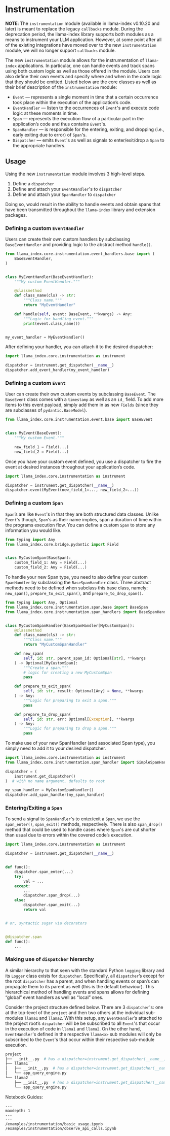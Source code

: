 # Instrumentation

**NOTE**: The `instrumentation` module (available in llama-index v0.10.20 and later) is
meant to replace the legacy `callbacks` module. During the deprecation period,
the llama-index library supports both modules as a means to instrument your
LLM application. However, at some point after all of the existing integrations
have moved over to the new `instrumentation` module, we will no longer support
`callbacks` module.

The new `instrumentation` module allows for the instrumentation of `llama-index`
applications. In particular, one can handle events and track spans using both
custom logic as well as those offered in the module. Users can also define their
own events and specify where and when in the code logic that they should be emitted.
Listed below are the core classes as well as their brief description of the
`instrumentation` module:

- `Event` — represents a single moment in time that a certain occurrence took place within the execution of the application’s code.
- `EventHandler` — listen to the occurrences of `Event`'s and execute code logic at these moments in time.
- `Span` — represents the execution flow of a particular part in the application’s code and thus contains `Event`'s.
- `SpanHandler` — is responsible for the entering, exiting, and dropping (i.e., early exiting due to error) of `Span`'s.
- `Dispatcher` — emits `Event`'s as well as signals to enter/exit/drop a `Span` to the appropriate handlers.

## Usage

Using the new `instrumentation` module involves 3 high-level steps.

1. Define a `dispatcher`
2. Define and attach your `EventHandler`'s to `dispatcher`
3. Define and attach your `SpanHandler` to `dispatcher`

Doing so, would result in the ability to handle events and obtain spans that have
been transmitted throughout the `llama-index` library and extension packages.

### Defining a custom `EventHandler`

Users can create their own custom handlers by subclassing `BaseEventHandler`
and providing logic to the abstract method `handle()`.

```python
from llama_index.core.instrumentation.event_handlers.base import (
    BaseEventHandler,
)


class MyEventHandler(BaseEventHandler):
    """My custom EventHandler."""

    @classmethod
    def class_name(cls) -> str:
        """Class name."""
        return "MyEventHandler"

    def handle(self, event: BaseEvent, **kwargs) -> Any:
        """Logic for handling event."""
        print(event.class_name())


my_event_handler = MyEventHandler()
```

After defining your handler, you can attach it to the desired dispatcher:

```python
import llama_index.core.instrumentation as instrument

dispatcher = instrument.get_dispatcher(__name__)
dispatcher.add_event_handler(my_event_handler)
```

### Defining a custom `Event`

User can create their own custom events by subclassing `BaseEvent`. The
`BaseEvent` class comes with a `timestamp` as well as an `id_` field. To add more
items to this event payload, simply add them in as new `Fields` (since they are
subclasses of `pydantic.BaseModel`).

```python
from llama_index.core.instrumentation.event.base import BaseEvent


class MyEvent(BaseEvent):
    """My custom Event."""

    new_field_1 = Field(...)
    new_field_2 = Field(...)
```

Once you have your custom event defined, you use a dispatcher to fire the event
at desired instances throughout your application’s code.

```python
import llama_index.core.instrumentation as instrument

dispatcher = instrument.get_dispatcher(__name__)
dispatcher.event(MyEvent(new_field_1=..., new_field_2=...))
```

### Defining a custom `Span`

`Span`’s are like `Event`'s in that they are both structured data classes.
Unlike `Event`'s though, `Span`'s as their name implies, span a duration of time
within the programs execution flow. You can define a custom `Span` to store any
information you would like.

```python
from typing import Any
from llama_index.core.bridge.pydantic import Field


class MyCustomSpan(BaseSpan):
    custom_field_1: Any = Field(...)
    custom_field_2: Any = Field(...)
```

To handle your new Span type, you need to also define your custom `SpanHandler`
by subclassing the `BaseSpanHandler` class. Three abstract methods need to be
defined when subclass this base class, namely: `new_span()`, `prepare_to_exit_span()`,
and `prepare_to_drop_span()`.

```python
from typing import Any, Optional
from llama_index.core.instrumentation.span.base import BaseSpan
from llama_index.core.instrumentation.span_handlers import BaseSpanHandler


class MyCustomSpanHandler(BaseSpanHandler[MyCustomSpan]):
    @classmethod
    def class_name(cls) -> str:
        """Class name."""
        return "MyCustomSpanHandler"

    def new_span(
        self, id: str, parent_span_id: Optional[str], **kwargs
    ) -> Optional[MyCustomSpan]:
        """Create a span."""
        # logic for creating a new MyCustomSpan
        pass

    def prepare_to_exit_span(
        self, id: str, result: Optional[Any] = None, **kwargs
    ) -> Any:
        """Logic for preparing to exit a span."""
        pass

    def prepare_to_drop_span(
        self, id: str, err: Optional[Exception], **kwargs
    ) -> Any:
        """Logic for preparing to drop a span."""
        pass
```

To make use of your new SpanHandler (and associated Span type), you simply need
to add it to your desired dispatcher.

```python
import llama_index.core.instrumentation as instrument
from llama_index.core.instrumentation.span_handler import SimpleSpanHandler

dispatcher = (
    instrument.get_dispatcher()
)  # with no name argument, defaults to root

my_span_handler = MyCustomSpanHandler()
dispatcher.add_span_handler(my_span_handler)
```

### Entering/Exiting a `Span`

To send a signal to `SpanHandler`'s to enter/exit a `Span`, we use the `span_enter()`,
`span_exit()` methods, respectively. There is also `span_drop()` method that could
be used to handle cases where `Span`'s are cut shorter than usual due to errors
within the covered code’s execution.

```python
import llama_index.core.instrumentation as instrument

dispatcher = instrument.get_dispatcher(__name__)


def func():
    dispatcher.span_enter(...)
    try:
        val = ...
    except:
        ...
        dispatcher.span_drop(...)
    else:
        dispatcher.span_exit(...)
        return val


# or, syntactic sugar via decorators


@dispatcher.span
def func():
    ...
```

### Making use of `dispatcher` hierarchy

A similar hierarchy to that seen with the standard Python `logging` library and
its `Logger` class exists for `dispatcher`. Specifically, all `dispatcher`’s
except for the root `dispatcher` has a parent, and when handling events or span’s
can propagate them to its parent as well (this is the default behaviour). This
hierarchical method of handling events and spans allows for defining “global”
event handlers as well as “local” ones.

Consider the project structure defined below. There are 3 `dispatcher`'s: one at
the top-level of the `project` and then two others at the individual sub-modules
`llama1` and `llama2`. With this setup, any `EventHandler`’s attached to the
project root’s `dispatcher` will be be subscribed to all `Event`'s that occur in
the execution of code in `llama1` and `llama2`. On the other hand, `EventHandler`'s
defined in the respective `llama<x>` sub modules will only be subscribed to the
`Event`'s that occur within their respective sub-module execution.

```sh
project
├── __init__.py  # has a dispatcher=instrument.get_dispatcher(__name__)
├── llama1
│   ├── __init__.py  # has a dispatcher=instrument.get_dispatcher(__name__)
│   └── app_query_engine.py
└── llama2
    ├── __init__.py  # has a dispatcher=instrument.get_dispatcher(__name__)
    └── app_query_engine.py
```

Notebook Guides:

```{toctree}
---
maxdepth: 1
---
---
/examples/instrumentation/basic_usage.ipynb
/examples/instrumentation/observe_api_calls.ipynb
```
